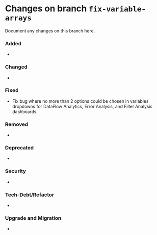 # Changes on branch `fix-variable-arrays`
Document any changes on this branch here.
### Added
- 

### Changed
- 

### Fixed
- Fix bug where no more than 2 options could be chosen in variables dropdowns for DataFlow Analytics, Error Analysis, and Filter Analysis dashboards 

### Removed
- 

### Deprecated
- 

### Security
- 

### Tech-Debt/Refactor
- 

### Upgrade and Migration
- 

